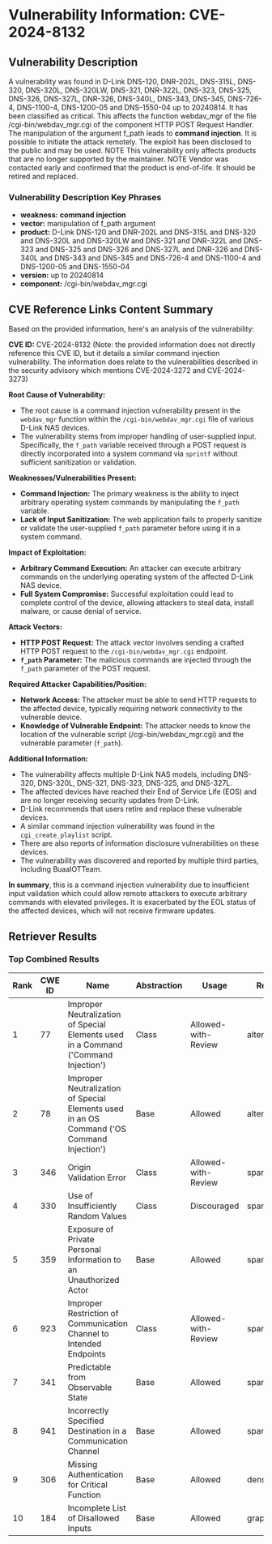 # Vulnerability Information: CVE-2024-8132

## Vulnerability Description
A vulnerability was found in D-Link DNS-120, DNR-202L, DNS-315L, DNS-320, DNS-320L, DNS-320LW, DNS-321, DNR-322L, DNS-323, DNS-325, DNS-326, DNS-327L, DNR-326, DNS-340L, DNS-343, DNS-345, DNS-726-4, DNS-1100-4, DNS-1200-05 and DNS-1550-04 up to 20240814. It has been classified as critical. This affects the function webdav_mgr of the file /cgi-bin/webdav_mgr.cgi of the component HTTP POST Request Handler. The manipulation of the argument f_path leads to **command injection**. It is possible to initiate the attack remotely. The exploit has been disclosed to the public and may be used. NOTE This vulnerability only affects products that are no longer supported by the maintainer. NOTE Vendor was contacted early and confirmed that the product is end-of-life. It should be retired and replaced.

### Vulnerability Description Key Phrases
- **weakness:** **command injection**
- **vector:** manipulation of f_path argument
- **product:** D-Link DNS-120 and DNR-202L and DNS-315L and DNS-320 and DNS-320L and DNS-320LW and DNS-321 and DNR-322L and DNS-323 and DNS-325 and DNS-326 and DNS-327L and DNR-326 and DNS-340L and DNS-343 and DNS-345 and DNS-726-4 and DNS-1100-4 and DNS-1200-05 and DNS-1550-04
- **version:** up to 20240814
- **component:** /cgi-bin/webdav_mgr.cgi

## CVE Reference Links Content Summary
Based on the provided information, here's an analysis of the vulnerability:

**CVE ID:** CVE-2024-8132 (Note: the provided information does not directly reference this CVE ID, but it details a similar command injection vulnerability. The information does relate to the vulnerabilities described in the security advisory which mentions CVE-2024-3272 and CVE-2024-3273)

**Root Cause of Vulnerability:**
- The root cause is a command injection vulnerability present in the `webdav_mgr` function within the `/cgi-bin/webdav_mgr.cgi` file of various D-Link NAS devices.
- The vulnerability stems from improper handling of user-supplied input. Specifically, the `f_path` variable received through a POST request is directly incorporated into a system command via `sprintf` without sufficient sanitization or validation.

**Weaknesses/Vulnerabilities Present:**
- **Command Injection:** The primary weakness is the ability to inject arbitrary operating system commands by manipulating the `f_path` variable.
- **Lack of Input Sanitization:** The web application fails to properly sanitize or validate the user-supplied `f_path` parameter before using it in a system command.

**Impact of Exploitation:**
- **Arbitrary Command Execution:** An attacker can execute arbitrary commands on the underlying operating system of the affected D-Link NAS device.
- **Full System Compromise:** Successful exploitation could lead to complete control of the device, allowing attackers to steal data, install malware, or cause denial of service.

**Attack Vectors:**
- **HTTP POST Request:** The attack vector involves sending a crafted HTTP POST request to the `/cgi-bin/webdav_mgr.cgi` endpoint.
- **`f_path` Parameter:** The malicious commands are injected through the `f_path` parameter of the POST request.

**Required Attacker Capabilities/Position:**
- **Network Access:** The attacker must be able to send HTTP requests to the affected device, typically requiring network connectivity to the vulnerable device.
- **Knowledge of Vulnerable Endpoint:** The attacker needs to know the location of the vulnerable script (/cgi-bin/webdav_mgr.cgi) and the vulnerable parameter (`f_path`).

**Additional Information:**
- The vulnerability affects multiple D-Link NAS models, including DNS-320, DNS-320L, DNS-321, DNS-323, DNS-325, and DNS-327L.
- The affected devices have reached their End of Service Life (EOS) and are no longer receiving security updates from D-Link.
- D-Link recommends that users retire and replace these vulnerable devices.
- A similar command injection vulnerability was found in the `cgi_create_playlist` script.
- There are also reports of information disclosure vulnerabilities on these devices.
- The vulnerability was discovered and reported by multiple third parties, including BuaaIOTTeam.

**In summary**, this is a command injection vulnerability due to insufficient input validation which could allow remote attackers to execute arbitrary commands with elevated privileges. It is exacerbated by the EOL status of the affected devices, which will not receive firmware updates.

## Retriever Results

### Top Combined Results

| Rank | CWE ID | Name | Abstraction | Usage  | Retrievers | Individual Scores |
|------|--------|------|-------------|-------|------------|-------------------|
| 1 | 77 | Improper Neutralization of Special Elements used in a Command ('Command Injection') | Class | Allowed-with-Review | alternate_terms | 1.000 |
| 2 | 78 | Improper Neutralization of Special Elements used in an OS Command ('OS Command Injection') | Base | Allowed | alternate_terms | 0.700 |
| 3 | 346 | Origin Validation Error | Class | Allowed-with-Review | sparse | 0.759 |
| 4 | 330 | Use of Insufficiently Random Values | Class | Discouraged | sparse | 0.710 |
| 5 | 359 | Exposure of Private Personal Information to an Unauthorized Actor | Base | Allowed | sparse | 0.696 |
| 6 | 923 | Improper Restriction of Communication Channel to Intended Endpoints | Class | Allowed-with-Review | sparse | 0.695 |
| 7 | 341 | Predictable from Observable State | Base | Allowed | sparse | 0.687 |
| 8 | 941 | Incorrectly Specified Destination in a Communication Channel | Base | Allowed | sparse | 0.685 |
| 9 | 306 | Missing Authentication for Critical Function | Base | Allowed | dense | 0.650 |
| 10 | 184 | Incomplete List of Disallowed Inputs | Base | Allowed | graph | 0.002 |

